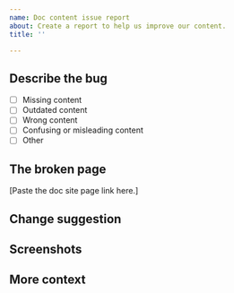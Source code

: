 ```yaml
---
name: Doc content issue report
about: Create a report to help us improve our content.
title: ''

---
```


<!-- **IMPORTANT: this is only for reporting documentation content issues.**

- Report Teku software issues at https://github.com/consensys/teku.
- Report doc tool issues using the "Doc tool bug report" template.

**Before creating a bug**, have you tried using the search field in the documentation
to find what you're looking for?
-->

## Describe the bug

<!-- A clear and concise description of what the doc issue is.

Check the issue type in the following list (insert X instead of space between [ ]): -->

- [ ] Missing content
- [ ] Outdated content
- [ ] Wrong content
- [ ] Confusing or misleading content
- [ ] Other

## The broken page

[Paste the doc site page link here.]

## Change suggestion

<!-- If you know how to fix the content, you may provide a suggestion. -->

## Screenshots

<!-- If it helps to understand the issue, you may link an annotated screenshot or a small demo video. -->

## More context

<!-- Add any other context about the problem here. -->
